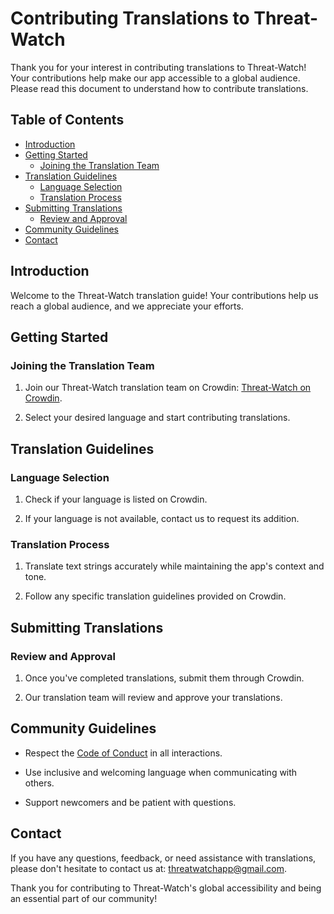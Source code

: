 # Contributing Translations to Threat-Watch

Thank you for your interest in contributing translations to Threat-Watch! Your contributions help make our app accessible to a global audience. Please read this document to understand how to contribute translations.

## Table of Contents

- [Introduction](#introduction)
- [Getting Started](#getting-started)
  - [Joining the Translation Team](#joining-the-translation-team)
- [Translation Guidelines](#translation-guidelines)
  - [Language Selection](#language-selection)
  - [Translation Process](#translation-process)
- [Submitting Translations](#submitting-translations)
  - [Review and Approval](#review-and-approval)
- [Community Guidelines](#community-guidelines)
- [Contact](#contact)

## Introduction

Welcome to the Threat-Watch translation guide! Your contributions help us reach a global audience, and we appreciate your efforts.

## Getting Started

### Joining the Translation Team

1. Join our Threat-Watch translation team on Crowdin: [Threat-Watch on Crowdin](https://crowdin.com/project/Threat-Watch_GitHub_README_file/invite?h=805bdbb38c60236fa98cd9b0ba2c06201825065).

2. Select your desired language and start contributing translations.

## Translation Guidelines

### Language Selection

1. Check if your language is listed on Crowdin.

2. If your language is not available, contact us to request its addition.

### Translation Process

1. Translate text strings accurately while maintaining the app's context and tone.

2. Follow any specific translation guidelines provided on Crowdin.

## Submitting Translations

### Review and Approval

1. Once you've completed translations, submit them through Crowdin.

2. Our translation team will review and approve your translations.

## Community Guidelines

- Respect the [Code of Conduct](https://github.com/kochas23/Threat-Watch/blob/Core/CODE_OF_CONDUCT.md) in all interactions.

- Use inclusive and welcoming language when communicating with others.

- Support newcomers and be patient with questions.

## Contact

If you have any questions, feedback, or need assistance with translations, please don't hesitate to contact us at: threatwatchapp@gmail.com.

Thank you for contributing to Threat-Watch's global accessibility and being an essential part of our community!
